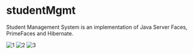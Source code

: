 # studentMgmt
Student Management System is an implementation of Java Server Faces, PrimeFaces and Hibernate.

![1](https://user-images.githubusercontent.com/30178891/50555969-5d5d8e80-0ce4-11e9-843f-66569ef3a747.png)
![2](https://user-images.githubusercontent.com/30178891/50555968-5cc4f800-0ce4-11e9-888e-e19c7870abd4.png)
![3](https://user-images.githubusercontent.com/30178891/50555970-5e8ebb80-0ce4-11e9-99fa-b100ac69cc09.png)
